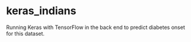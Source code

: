 # keras_indians
Running Keras with TensorFlow in the back end to predict diabetes onset for this dataset.
